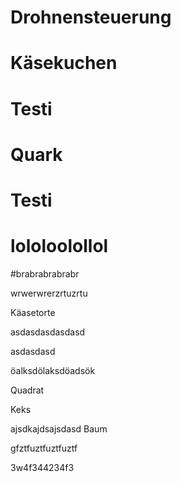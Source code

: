 # Drohnensteuerung

# Käsekuchen

# Testi 

# Quark
# Testi

# lololoolollol

#brabrabrabrabr

wrwerwrerzrtuzrtu

Käasetorte

asdasdasdasdasd

asdasdasd


öalksdölaksdöadsök

Quadrat

Keks


ajsdkajdsajsdasd
Baum

gfztfuztfuztfuztf

3w4f344234f3